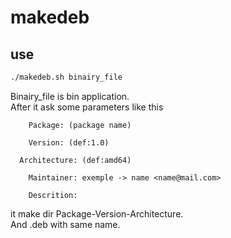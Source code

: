# makedeb

## use
```bash
./makedeb.sh binairy_file
```
Binairy_file is bin application.<br>
After it ask some parameters like this
```
	Package: (package name)

	Version: (def:1.0)

  Architecture: (def:amd64)

	Maintainer: exemple -> name <name@mail.com>

	Descrition:
```
it make dir Package-Version-Architecture.<br>
And .deb with same name.

